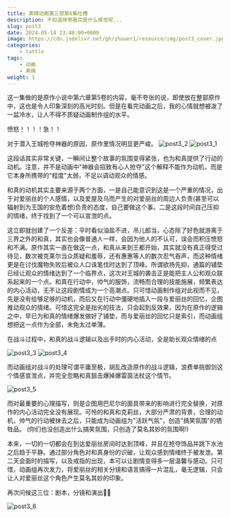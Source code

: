 ```yaml
---
title: 素晴动画第三部第6集吐槽
description: 不知道晓枣看完是什么感觉呢...
slug: post3
date: 2024-05-14 23:40:00+0000
image: https://cdn.jsdelivr.net/gh/zhouer1/resource/img/post3_cover.jpg
categories:
    - tattle
tags:
    - 动画
    - 素晴
weight: 1
---
```


这一集做的是原作小说中第六章第5卷的内容，毫不夸张的说，即使放在整部原作中，这也是令人印象深刻的高光时刻。但是在看完动画之后，我的心情就想被泼了一盆冷水，让人不得不质疑动画制作组的水平。

愤怒！！！！急！！

对于潜入王城抢夺神器的原因，原作里情况明显更严峻。
![post3_2](https://cdn.jsdelivr.net/gh/zhouer1/resource/img/post3_2.jpg)
![post3_1](https://cdn.jsdelivr.net/gh/zhouer1/resource/img/post3_1.jpg)


这段话其实非常关键，一瞬间让整个故事的氛围变得紧张，也为和真提供了行动的动机。注意，并不是动画中"神器会招致有心人抢夺"这个解释不能作为动机，而是它本身所携带的"程度"太弱，不足以调动观众的情感。

和真的动机其实主要来源于两个方面，一是自己能意识到这是一个严重的情况，出于对爱丽丝的个人感情，以及爱屋及乌而产生的对爱丽丝的周边人负责(甚至可以辐射到为王国的安危着想)负责的态度，自己要做这个事。二是这段时间自己压抑的情绪，终于找到了一个可以宣泄的点。

这立即就创建了一个反差：平时看似油盐不进，吊儿郎当，心态除了好色就游离于三界之外的和真，其实也会像普通人一样，会因为他人的不认可，误会而积压愤怒和不满。原作其实一直在做这一点，和真从来到王都开始，其实就没有真正得受过待见，数次被克莱尔当众质疑和羞辱，还有惠惠等人的数次忍气吞声，而这种情绪更是在讨伐魔物失败后被众人口诛笔伐时达到了顶峰。所谓欲扬先抑，通篇的铺垫已经让观众的情绪达到了一个临界点，这次对王城的袭击正是能把主人公和观众联系起来的一个点。和真在行动中，帅气的服饰，流畅而合理的技能施展，频繁表达的内心活动，无不让这段剧情成为一个高潮点。只可惜动画制作组对此视而不见，先是没有给够足够的动机，而后又在行动中僵硬地插入一段与爱丽丝的回忆，企图推动观众的情绪。可惜这完全是拙劣的技法，只会起到反效果，因为在原作的逻辑之中，早已为和真的情绪爆发做好了铺垫，而与爱丽丝的回忆只是索引，而动画组想把这一点作为全部，未免太过单薄。

在战斗过程中，和真的战斗逻辑以及出手时的内心活动，全是助长观众情绪的点

![post3_3](https://cdn.jsdelivr.net/gh/zhouer1/resource/img/post3_3.jpg)
![post3_4](https://cdn.jsdelivr.net/gh/zhouer1/resource/img/post3_4.jpg)

而动画组对战斗的处理可谓平庸至极，胡乱改造原作的战斗逻辑，浪费单挑御剑这个情感宣泄点，并完全忽略和真狙击爆掉爆雷茵法杖这个情节。

![post3_5](https://cdn.jsdelivr.net/gh/zhouer1/resource/img/post3_5.jpg)

而对最重要的心理描写，则是企图用巴尼尔的面具带来的影响进行完全替换，对原作的内心活动完全没有展现。可怜的和真和克莉丝，大部分严肃的背景，合理的动机，帅气的行动被抹去之后，只能成为动画组为"活跃气氛"，创造"搞笑氛围"的牺牲品。
(你们也没创造出什么搞笑氛围，只创造了莫名其妙的氛围啊!)

本来，一切的一切都会在到达爱丽丝房间时达到顶峰，并且在抢夺饰品并跳下水池之后趋于平静。通过部分角色对和真身份的识破，让观众感到情绪终于被发泄。第二天会面时的描写，以及戒指的出现，本可以让剧情变得多一层温馨与感动。只可惜，动画组再次发力，将爱丽丝的相关分镜和语言搞得一片混乱，毫无逻辑，只会让人对爱丽丝这个角色产生莫名其妙的印象。

再次问候这三位：剧本，分镜和演出🤮🤮

![post3_6](https://cdn.jsdelivr.net/gh/zhouer1/resource/img/post3_6.jpg)